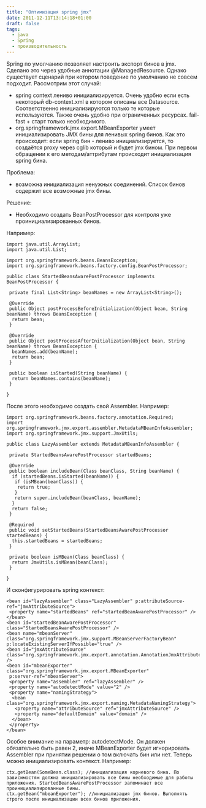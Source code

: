 ```yaml
---
title: "Оптимизация spring jmx"
date: 2011-12-11T13:14:18+01:00
draft: false
tags:
  - java
  - Spring
  - производительность
---
```

Spring по умолчанию позволяет настроить экспорт бинов в jmx. Сделано это через удобные аннотации @ManagedResource. Однако существует сценарий при котором поведение по умолчанию не совсем подходит. Рассмотрим этот случай:

  * spring context лениво инициализируется. Очень удобно если есть некоторый db-context.xml в котором описаны все Datasource. Соответственно инициализируются только те которые используются. Также очень удобно при ограниченных ресурсах. fail-fast + старт только необходимого.
  * org.springframework.jmx.export.MBeanExporter умеет инициализировать JMX бины для ленивых spring бинов. Как это происходит: если spring бин - лениво инициализируется, то создаётся proxy через cglib который и будет jmx бином. При первом обращении к его методам/аттрибутам происходит инициализация spring бина.
  
Проблема:

  * возможна инициализация ненужных соединений. Список бинов содержит все возможные jmx бины.
  
Решение:

  * Необходимо создать BeanPostProcessor для контроля уже проинициализированных бинов. 
  
Например:
  
	import java.util.ArrayList;  
	import java.util.List;  
	  
	import org.springframework.beans.BeansException;  
	import org.springframework.beans.factory.config.BeanPostProcessor;  
	  
	public class StartedBeansAwarePostProcessor implements BeanPostProcessor {  
	  
	 private final List<String> beanNames = new ArrayList<String>();  
	  
	 @Override  
	 public Object postProcessBeforeInitialization(Object bean, String beanName) throws BeansException {  
	  return bean;  
	 }  
	  
	 @Override  
	 public Object postProcessAfterInitialization(Object bean, String beanName) throws BeansException {  
	  beanNames.add(beanName);  
	  return bean;  
	 }  
	   
	 public boolean isStarted(String beanName) {  
	  return beanNames.contains(beanName);  
	 }  
	  
	} 
	
После этого необходимо создать свой Assembler. Например:

	import org.springframework.beans.factory.annotation.Required;  
	import org.springframework.jmx.export.assembler.MetadataMBeanInfoAssembler;  
	import org.springframework.jmx.support.JmxUtils;  
	  
	public class LazyAssembler extends MetadataMBeanInfoAssembler {  
	  
	 private StartedBeansAwarePostProcessor startedBeans;  
	  
	 @Override  
	 public boolean includeBean(Class beanClass, String beanName) {  
	  if (startedBeans.isStarted(beanName)) {  
	   if (isMBean(beanClass)) {  
	    return true;  
	   }  
	   return super.includeBean(beanClass, beanName);  
	  }  
	  return false;  
	 }  
	  
	 @Required  
	 public void setStartedBeans(StartedBeansAwarePostProcessor startedBeans) {  
	  this.startedBeans = startedBeans;  
	 }  
	  
	 private boolean isMBean(Class beanClass) {  
	  return JmxUtils.isMBean(beanClass);  
	 }  
	  
	} 
	
И сконфигурировать spring контекст:

	<bean id="lazyAssembler" class="LazyAssembler" p:attributeSource-ref="jmxAttributeSource">  
	 <property name="startedBeans" ref="startedBeanAwarePostProcessor" />  
	</bean>  
	<bean id="startedBeanAwarePostProcessor" class="StartedBeansAwarePostProcessor" />  
	<bean name="mbeanServer" class="org.springframework.jmx.support.MBeanServerFactoryBean" p:locateExistingServerIfPossible="true" />  
	<bean id="jmxAttributeSource" class="org.springframework.jmx.export.annotation.AnnotationJmxAttributeSource" />  
	<bean id="mbeanExporter" class="org.springframework.jmx.export.MBeanExporter"  
	 p:server-ref="mbeanServer">  
	 <property name="assembler" ref="lazyAssembler" />  
	 <property name="autodetectMode" value="2" />  
	 <property name="namingStrategy">  
	  <bean class="org.springframework.jmx.export.naming.MetadataNamingStrategy">  
	   <property name="attributeSource" ref="jmxAttributeSource" />  
	   <property name="defaultDomain" value="domain" />  
	  </bean>  
	 </property>  
	</bean> 
	
Особое внимание на параметр: autodetectMode. Он должен обязательно быть равен 2, иначе MBeanExporter будет игнорировать Assembler при принятии решении о том включать бин или нет. Теперь можно инициализировать контекст. Например:

	ctx.getBean(SomeBean.class); //инициализация корневого бина. По зависимостям должна инициализировать все бины необходимые для работы приложения. StartedBeansAwarePostProcessor запоминает все проинициализированные бины.  
	ctx.getBean("mbeanExporter"); //инициализация jmx бинов. Выполнять строго после инициализации всех бинов приложения.
